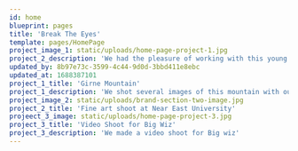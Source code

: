 ```yaml
---
id: home
blueprint: pages
title: 'Break The Eyes'
template: pages/HomePage
project_image_1: static/uploads/home-page-project-1.jpg
project_2_description: 'We had the pleasure of working with this young creative'
updated_by: 8b97e73c-3599-4c44-9d0d-3bbd411e8ebc
updated_at: 1688387101
project_1_title: 'Girne Mountain'
project_1_description: 'We shot several images of this mountain with our Siny Camera'
project_image_2: static/uploads/brand-section-two-image.jpg
project_2_title: 'Fine art shoot at Near East University'
projeect_3_image: static/uploads/home-page-project-3.jpg
project_3_title: 'Video Shoot for Big Wiz'
project_3_description: 'We made a video shoot for Big wiz'
---
```


